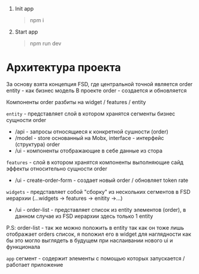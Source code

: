 1. Init app
   > npm i
2. Start app
   > npm run dev

# Архитектура проекта

За основу взята концепция FSD, где центральной точной является order entity - как бизнес модель
В проекте order - создается и обновляется

Компоненты order разбиты на widget / features / entity

`entity` - представляет слой в котором хранятся сегменты бизнес сущности order
- /api - запросы относящиеся к конкретной сушности (order)
- /model - store основанный на Mobx, interface - интерфейс (структура) order
- /ui - компоненты отображающие в себе данные из стора

`features` - слой в котором хранятся компоненты выполняющие сайд эффекты относительно сущности order
- /ui - create-order-form - создает новый order / обновляет token rate

`widgets` - представляет собой "сборку" из нескольких сегментов в FSD иерархии (...widgets -> features -> enitity ->...)
- /ui - order-list - представляет список из entity элементов (order), в данном случае из FSD иерархии здесь только 1 entity

P.S: order-list - так же можно положить в entity так как он тоже лишь отображает orders список, я положил его в widget для наглядности как бы это могло выглядеть в будущем при наслаивании нового ui и функционала

`app` сегмент - содержит элементы с помощью которых запускается / работает приложение
